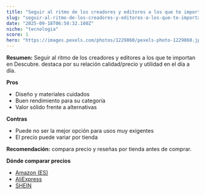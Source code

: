 ```yaml
---
title: "Seguir al ritmo de los creadores y editores a los que te importan en Descubre."
slug: "seguir-al-ritmo-de-los-creadores-y-editores-a-los-que-te-importan-en-descubre"
date: "2025-09-18T06:50:32.180Z"
niche: "tecnologia"
score: 1
hero: "https://images.pexels.com/photos/1229860/pexels-photo-1229860.jpeg?auto=compress&cs=tinysrgb&fit=crop&h=627&w=1200&auto=compress&cs=tinysrgb&w=1200&h=675&fit=crop"
---
```


**Resumen:** Seguir al ritmo de los creadores y editores a los que te importan en Descubre. destaca por su relación calidad/precio y utilidad en el día a día.

**Pros**
- Diseño y materiales cuidados
- Buen rendimiento para su categoría
- Valor sólido frente a alternativas

**Contras**
- Puede no ser la mejor opción para usos muy exigentes
- El precio puede variar por tienda

**Recomendación:** compara precio y reseñas por tienda antes de comprar.

**Dónde comparar precios**
- [Amazon (ES)](https://www.amazon.es/s?k=Seguir%20al%20ritmo%20de%20los%20creadores%20y%20editores%20a%20los%20que%20te%20importan%20en%20Descubre.&tag=teknovashop25-21)
- [AliExpress](https://www.aliexpress.com/wholesale?SearchText=Seguir%20al%20ritmo%20de%20los%20creadores%20y%20editores%20a%20los%20que%20te%20importan%20en%20Descubre.)
- [SHEIN](https://www.shein.com/pdsearch/Seguir%20al%20ritmo%20de%20los%20creadores%20y%20editores%20a%20los%20que%20te%20importan%20en%20Descubre.)